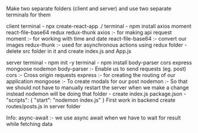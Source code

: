 Make two separate folders (client and server) and use two separate terminals for them

client 
terminal - npx create-react-app ./
terminal - npm install axios moment react-file-base64 redux redux-thunk
axios :- for making api request 
moment :- for working with time and date
react-file-base64 :- convert our images
redux-thunk :- used for asynchronous actions using redux
folder - delete src folder in it and create index.js and App.js

server
terminal - npm init -y
terminal - npm install body-parser cors express mongoose nodemon
body-parser :- Enable us to send requests (eg. post)
cors :- Cross origin requests
express :- for creating the routing of our application
mongoose :- To create modals for our post
nodemon :- So that we should not have to manually restart the server when we make a change instead nodemon will be doing that
folder - create index.js
package.json - "scripts": {
    "start": "nodemon index.js"
  }
First work in backend
create routes/posts.js in server folder

Info:
async-await :- we use async await when we have to wait for result while fetching data 
